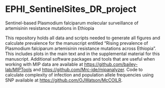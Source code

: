# EPHI_SentinelSites_DR_project

Sentinel-based Plasmodium falciparum molecular surveillance of artemisinin resistance mutations in Ethiopia

This repository holds all data and scripts needed to generate all figures and calculate prevalence for the manuscript entitled “Rising prevalence of Plasmodium falciparum artemisinin resistance mutations across Ethiopia”. This includes plots in the main text and in the supplemental material for this manuscript. Additional software packages and tools that are useful when working with MIP data are available at https://github.com/bailey-lab/MIPTools and https://github.com/Mrc-ide/mipanalyzer. Code to calculate complexity of infection and population allele frequencies using SNP available at https://github.com/OJWatson/McCOILR. 


